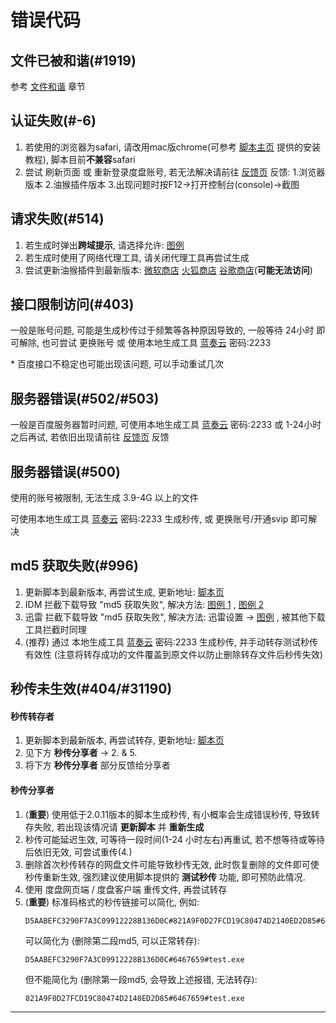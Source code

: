 # 错误代码

## 文件已被和谐(#1919)

参考 [文件和谐](../预防和谐/文件和谐.md) 章节

## 认证失败(#-6)

1. 若使用的浏览器为safari, 请改用mac版chrome(可参考 [脚本主页](https://greasyfork.org/zh-CN/scripts/424574) 提供的安装教程), 脚本目前**不兼容**safari
2. 尝试 刷新页面 或 重新登录度盘账号, 若无法解决请前往 [反馈页](https://greasyfork.org/zh-CN/scripts/424574/feedback) 反馈: 1.浏览器版本 2.油猴插件版本 3.出现问题时按F12->打开控制台(console)->截图

## 请求失败(#514)

1. 若生成时弹出**跨域提示**, 请选择允许: [图例](https://pic.rmb.bdstatic.com/bjh/763ff5014cca49237cb3ede92b5b7ac5.png)
2. 若生成时使用了网络代理工具, 请关闭代理工具再尝试生成
3. 尝试更新油猴插件到最新版本: [微软商店](https://microsoftedge.microsoft.com/addons/detail/tampermonkey/iikmkjmpaadaobahmlepeloendndfphd) [火狐商店](https://addons.mozilla.org/zh-CN/firefox/addon/tampermonkey/) [谷歌商店](https://chrome.google.com/webstore/detail/tampermonkey/dhdgffkkebhmkfjojejmpbldmpobfkfo)(**可能无法访问**)

## 接口限制访问(#403)

一般是账号问题, 可能是生成秒传过于频繁等各种原因导致的, 一般等待 24小时 即可解除, 也可尝试 更换账号 或 使用本地生成工具 [蓝奏云](https://wwe.lanzoui.com/b01u0yqvi) 密码:2233

\* 百度接口不稳定也可能出现该问题, 可以手动重试几次

## 服务器错误(#502/#503)

一般是百度服务器暂时问题, 可使用本地生成工具 [蓝奏云](https://wwe.lanzoui.com/b01u0yqvi) 密码:2233 或 1-24小时 之后再试, 若依旧出现请前往 [反馈页](https://greasyfork.org/zh-CN/scripts/424574/feedback) 反馈

## 服务器错误(#500)

使用的账号被限制, 无法生成 3.9-4G 以上的文件

可使用本地生成工具 [蓝奏云](https://wwe.lanzoui.com/b01u0yqvi) 密码:2233 生成秒传, 或 更换账号/开通svip 即可解决

## md5 获取失败(#996)

1. 更新脚本到最新版本, 再尝试生成, 更新地址: [脚本页](https://greasyfork.org/zh-CN/scripts/424574)
2. IDM 拦截下载导致 "md5 获取失败", 解决方法: [图例 1](https://pic.rmb.bdstatic.com/bjh/df3eb220a36cd4d4de8995b6040511fd.png) , [图例 2](https://pic.rmb.bdstatic.com/bjh/d7959c6b10a1207fcbf53ee30666e929.png) 
3. 迅雷 拦截下载导致 "md5 获取失败", 解决方法: 迅雷设置 -> [图例](https://pic.rmb.bdstatic.com/bjh/188178d196b485f54cd0959d81a0afbf.png) , 被其他下载工具拦截时同理
4. (推荐) 通过 本地生成工具 [蓝奏云](https://wwe.lanzoui.com/b01u0yqvi) 密码:2233 生成秒传, 并手动转存测试秒传有效性 (注意将转存成功的文件覆盖到原文件以防止删除转存文件后秒传失效)

## 秒传未生效(#404/#31190)

#### 秒传转存者

1. 更新脚本到最新版本, 再尝试转存, 更新地址: [脚本页](https://greasyfork.org/zh-CN/scripts/424574)
2. 见下方 **秒传分享者** -> 2. & 5.
3. 将下方 **秒传分享者** 部分反馈给分享者

#### 秒传分享者

1. (**重要**) 使用低于2.0.11版本的脚本生成秒传, 有小概率会生成错误秒传, 导致转存失败, 若出现该情况请 **更新脚本** 并 **重新生成**
2. 秒传可能延迟生效, 可等待一段时间(1-24 小时左右)再重试, 若不想等待或等待后依旧无效, 可尝试重传(4.)
3. 删除首次秒传转存的网盘文件可能导致秒传无效, 此时恢复删除的文件即可使秒传重新生效, 强烈建议使用脚本提供的 **测试秒传** 功能, 即可预防此情况.
4. 使用 度盘网页端 / 度盘客户端 重传文件, 再尝试转存
5. (**重要**) 标准码格式的秒传链接可以简化, 例如:
    ```plain
    D5AABEFC3290F7A3C09912228B136D0C#821A9F0D27FCD19C80474D2140ED2D85#6467659#test.exe
    ```
    可以简化为 (删除第二段md5, 可以正常转存):
    ```plain
    D5AABEFC3290F7A3C09912228B136D0C#6467659#test.exe
    ```
    但不能简化为 (删除第一段md5, 会导致上述报错, 无法转存):
    ```plain
    821A9F0D27FCD19C80474D2140ED2D85#6467659#test.exe
    ```
---
